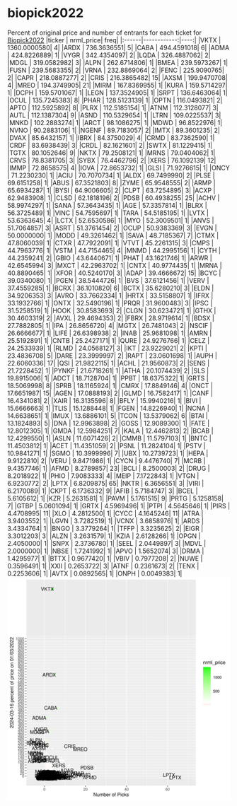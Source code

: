 # biopick2022
Percent of original price and number of entrants for each ticket for [Biopick2022](https://twitter.com/hashtag/Biopick2022)
|ticker |   nrml_price| freq|
|:------|------------:|----:|
|VKTX   | 1360.0000580|    4|
|ARDX   |  736.3636551|    5|
|CABA   |  494.4591018|    6|
|ADMA   |  424.8226889|    1|
|VYGR   |  342.4354097|    2|
|LQDA   |  326.4887062|    2|
|MDGL   |  319.0582982|    3|
|ALPN   |  262.6714806|    1|
|BMEA   |  239.5973267|    1|
|FUSN   |  239.5683355|    2|
|VRNA   |  232.8869064|    2|
|FENC   |  225.9090765|    2|
|CAPR   |  218.0887277|    2|
|CRIS   |  216.3865482|   15|
|AXSM   |  199.9470708|    4|
|MREO   |  194.3749905|   21|
|MIRM   |  167.8369955|    1|
|KURA   |  159.5714297|    1|
|DCPH   |  159.5701067|    1|
|LEGN   |  137.3524905|    1|
|SRPT   |  136.6463064|    1|
|OCUL   |  135.7245383|    8|
|PHAR   |  128.5123139|    1|
|OPTN   |  116.0493821|    2|
|APTO   |  112.5925892|    8|
|PLRX   |  112.5185154|    1|
|ATNM   |  112.3128077|    3|
|AUTL   |  112.1387304|    9|
|ASND   |  110.5329654|    1|
|LTRN   |  109.0225537|    3|
|MNKD   |  102.2883274|    1|
|ARCT   |   98.1086275|    1|
|MDWD   |   96.8522976|    1|
|NVNO   |   90.2883106|    1|
|NGENF  |   89.7183057|    2|
|IMTX   |   89.3601235|    2|
|DVAX   |   85.6432157|    1|
|IBRX   |   84.3750029|    4|
|CRMD   |   83.7362590|    1|
|CRDF   |   83.6938439|    3|
|CRDL   |   82.1621601|    2|
|SWTX   |   81.1229415|    1|
|TGTX   |   80.1052646|    9|
|NKTX   |   79.2508121|    1|
|MRNS   |   79.0404062|    1|
|CRVS   |   78.8381705|    3|
|SYBX   |   76.4462796|    2|
|XERS   |   76.1092139|   12|
|IMMP   |   72.8658575|    4|
|IOVA   |   72.8653732|    1|
|GLSI   |   71.9276615|    1|
|ONCY   |   71.2230230|    1|
|ACIU   |   70.7070734|    1|
|ALDX   |   69.7499990|    2|
|PLSE   |   69.6151258|    1|
|ABUS   |   67.3521803|    8|
|ZYME   |   65.9548555|    2|
|ARMP   |   65.6934287|    1|
|BYSI   |   64.9006605|    2|
|CLPT   |   63.7254895|    3|
|ACXP   |   62.9483908|    1|
|CLSD   |   62.1818196|    2|
|PDSB   |   60.4938255|   25|
|ACHV   |   58.9974297|    1|
|SANA   |   57.3643435|    1|
|AGE    |   57.3357814|    1|
|BLRX   |   56.3725489|    1|
|VINC   |   54.7595697|    1|
|TARA   |   54.5185195|    1|
|LVTX   |   53.6363645|    4|
|LCTX   |   52.6530586|    1|
|MYO    |   52.3009501|    1|
|ANVS   |   51.7064857|    3|
|ASRT   |   51.3761454|    2|
|OCUP   |   50.9383369|    3|
|EVGN   |   50.0000000|    1|
|MODD   |   49.3261462|    1|
|SAVA   |   48.7185367|    7|
|CTMX   |   47.8060039|    1|
|CTXR   |   47.7922091|    1|
|VTVT   |   45.2261315|    3|
|CMPS   |   44.7963776|    1|
|VSTM   |   44.7154465|    4|
|MNMD   |   44.2995156|    1|
|CYTH   |   44.2359241|    2|
|GBIO   |   43.6440671|    1|
|PHAT   |   43.1621746|    1|
|ARWR   |   42.6545994|    3|
|MXCT   |   42.2963702|    1|
|CNTX   |   40.9774435|    1|
|MRNA   |   40.8890465|    1|
|XFOR   |   40.5240170|    3|
|ADAP   |   39.4666672|   15|
|BCYC   |   39.0340080|    1|
|PGEN   |   38.5444726|    1|
|BVS    |   37.6121456|    1|
|VERV   |   37.4559285|    1|
|BCRX   |   36.1010820|    6|
|BCTX   |   35.6280210|    3|
|ELDN   |   34.9206353|    3|
|AVRO   |   33.7662334|    1|
|HRTX   |   33.5158807|    1|
|IFRX   |   33.1932766|    1|
|ONTX   |   32.5490196|    1|
|PRQR   |   31.9600483|    3|
|IPSC   |   31.5258519|    1|
|HOOK   |   30.8583693|    2|
|CLGN   |   30.6234721|    1|
|GTHX   |   30.4603319|    2|
|AVXL   |   29.4694353|    2|
|FBRX   |   28.9719614|    1|
|BDSX   |   27.7882805|    1|
|IPA    |   26.8656720|    4|
|MGTX   |   26.7481043|    2|
|NSCIF  |   26.6666677|    1|
|LIFE   |   26.6398938|    2|
|INAB   |   25.9681098|    1|
|AMRN   |   25.5192891|    1|
|CNTB   |   25.2427171|    1|
|QURE   |   24.9276766|    1|
|CELZ   |   24.2533939|    1|
|RLMD   |   24.0568127|    3|
|IKT    |   23.9229021|    2|
|KPTI   |   23.4836708|    5|
|DARE   |   23.3999997|    2|
|RAPT   |   23.0601698|    1|
|AUPH   |   22.6060336|   17|
|QSI    |   21.9822115|    1|
|ACHL   |   21.9560873|    2|
|SENS   |   21.7228452|    1|
|PYNKF  |   21.6718261|    1|
|ATHA   |   20.1074439|    2|
|SLS    |   19.8915006|    1|
|ADCT   |   18.7128704|    1|
|PPBT   |   18.6375322|    1|
|GRTS   |   18.5069998|    8|
|SPRB   |   18.1165924|    1|
|CMRX   |   17.8849146|    4|
|ONCT   |   17.6651987|   15|
|AGEN   |   17.0888193|    2|
|GLMD   |   16.7582417|    1|
|CANF   |   16.4341081|    2|
|XAIR   |   16.3135596|    8|
|BFLY   |   15.9940216|    1|
|BIVI   |   15.6666663|    1|
|TLIS   |   15.1288448|    1|
|FGEN   |   14.8226940|    1|
|NCNA   |   14.6638651|    1|
|IMUX   |   13.6886101|    5|
|TCON   |   13.5379062|    6|
|BTAI   |   13.1824893|    5|
|DNA    |   12.9963898|    2|
|GOSS   |   12.9089300|    1|
|FATE   |   12.8012305|    1|
|GMDA   |   12.5984251|    7|
|KALA   |   12.4462813|    2|
|BCAB   |   12.4299550|    1|
|ASLN   |   11.6071426|    2|
|CMMB   |   11.5797103|    1|
|BNTC   |   11.4503812|    1|
|ACET   |   11.4351059|    2|
|PSNL   |   11.2824104|    1|
|PSTV   |   10.9841271|    1|
|SGMO   |   10.3999996|    7|
|UBX    |   10.2739723|    1|
|HEPA   |    9.9122810|    2|
|VERU   |    9.8471986|    1|
|CYCN   |    9.4476740|    7|
|MCRB   |    9.4357746|    1|
|AFMD   |    8.2789857|   23|
|BCLI   |    8.2500003|    2|
|DRUG   |    8.2018922|    1|
|PHIO   |    7.9083333|    4|
|MEIP   |    7.1722843|    1|
|VTGN   |    6.9230772|    2|
|LPTX   |    6.8209875|   65|
|NKTR   |    6.3656551|    3|
|VIRI   |    6.2170089|    1|
|CKPT   |    6.1736332|    9|
|AFIB   |    5.7184747|    3|
|BCEL   |    5.6105612|    1|
|KZR    |    5.2631581|    1|
|PAVM   |    5.1761515|    9|
|PRTG   |    5.1258158|    7|
|GTBP   |    5.0601094|    1|
|GRTX   |    4.5969496|    1|
|PTPI   |    4.5645646|    1|
|PIRS   |    4.4708995|   11|
|XLO    |    4.2812500|    1|
|CYCC   |    4.1645246|   11|
|ATRA   |    3.9403552|    1|
|LGVN   |    3.7282519|    1|
|VCNX   |    3.6858976|    1|
|ARDS   |    3.4334764|    1|
|BNGO   |    3.3779264|    1|
|TFFP   |    3.3235625|    2|
|EIGR   |    3.3012203|    3|
|ALZN   |    3.2631579|    1|
|KZIA   |    2.6128266|    1|
|OPGN   |    2.4050000|    1|
|SNPX   |    2.3736780|    1|
|SEEL   |    2.0449897|    3|
|MDVL   |    2.0000000|    1|
|NBSE   |    1.7241992|    1|
|APVO   |    1.5652074|    3|
|DRMA   |    1.4295977|    1|
|BTTX   |    0.9677420|    1|
|VBIV   |    0.7977208|    2|
|NUWE   |    0.3596491|    1|
|XXII   |    0.2653722|    3|
|ATNF   |    0.2361673|    2|
|TENX   |    0.2253606|    1|
|AVTX   |    0.0892565|    1|
|ONPH   |    0.0049383|    1|
![retvspicks](biopicks.png?raw=true)
